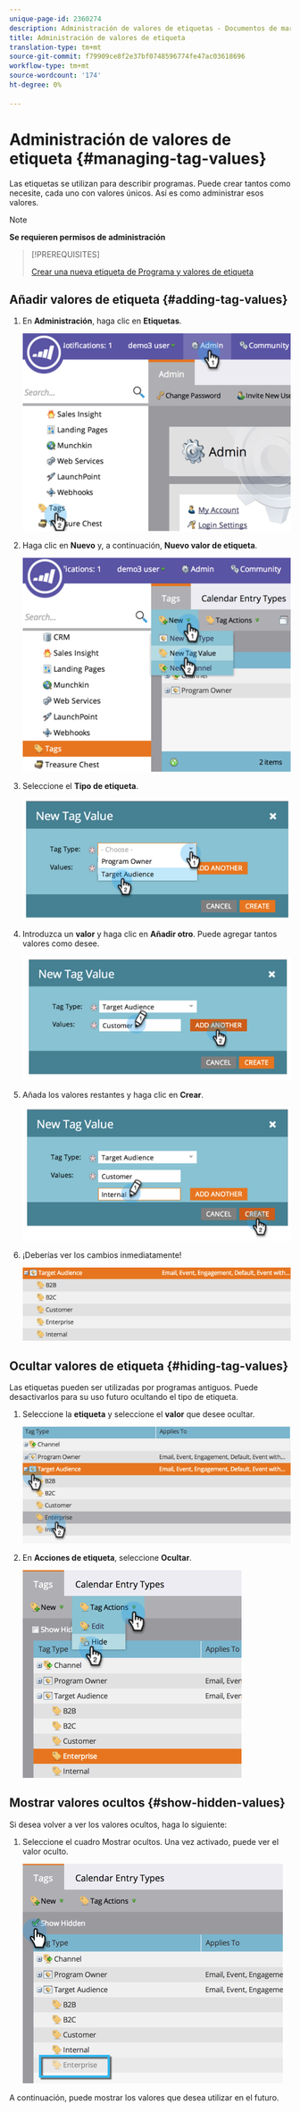 ```yaml
---
unique-page-id: 2360274
description: Administración de valores de etiquetas - Documentos de marketing - Documentación del producto
title: Administración de valores de etiqueta
translation-type: tm+mt
source-git-commit: f79909ce8f2e37bf0748596774fe47ac03618696
workflow-type: tm+mt
source-wordcount: '174'
ht-degree: 0%

---
```



# Administración de valores de etiqueta {#managing-tag-values}

[](/help/marketo/product-docs/core-marketo-concepts/programs/working-with-programs/understanding-tags.md) Las etiquetas se utilizan para describir programas. Puede crear tantos como necesite, cada uno con valores únicos. Así es como administrar esos valores.

>[!NOTE]
>
>**Se requieren permisos de administración**

>[!PREREQUISITES]
>
>[Crear una nueva etiqueta de Programa y valores de etiqueta](/help/marketo/product-docs/administration/tags/create-a-new-program-tag-and-tag-values.md)

## Añadir valores de etiqueta {#adding-tag-values}

1. En **Administración**, haga clic en **Etiquetas**.

   ![](assets/image2014-9-24-12-3a24-3a55.png)

1. Haga clic en **Nuevo** y, a continuación, **Nuevo valor de etiqueta**.

   ![](assets/image2014-9-24-12-3a25-3a23.png)

1. Seleccione el **Tipo de etiqueta**.

   ![](assets/image2014-9-24-12-3a26-3a2.png)

1. Introduzca un **valor** y haga clic en **Añadir otro**. Puede agregar tantos valores como desee.

   ![](assets/image2014-9-24-12-3a26-3a27.png)

1. Añada los valores restantes y haga clic en **Crear**.

   ![](assets/image2014-9-24-12-3a26-3a55.png)

1. ¡Deberías ver los cambios inmediatamente!

   ![](assets/image2014-9-24-12-3a27-3a34.png)

## Ocultar valores de etiqueta {#hiding-tag-values}

Las etiquetas pueden ser utilizadas por programas antiguos. Puede desactivarlos para su uso futuro ocultando el tipo de etiqueta.

1. Seleccione la **etiqueta** y seleccione el **valor** que desee ocultar.

   ![](assets/image2014-9-24-12-3a28-3a25.png)

1. En **Acciones de etiqueta**, seleccione **Ocultar**.

   ![](assets/image2014-9-24-12-3a29-3a4.png)

## Mostrar valores ocultos {#show-hidden-values}

Si desea volver a ver los valores ocultos, haga lo siguiente:

1. Seleccione el cuadro Mostrar ocultos. Una vez activado, puede ver el valor oculto.

   ![](assets/image2014-9-24-12-3a29-3a58.png)

A continuación, puede mostrar los valores que desea utilizar en el futuro.
